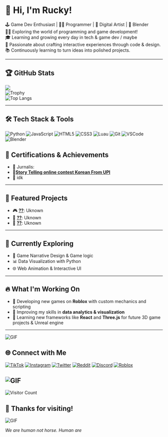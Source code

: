 # 👋 Hi, I'm Rucky!
🕹️ Game Dev Enthusiast | 👨‍💻 Programmer | 🎨 Digital Artist | 🔧 Blender
 <br/>
👨‍💻 Exploring the world of programming and game development!<br/>
🎓 Learning and growing every day in tech & game dev / maybe<br/>
🎯 Passionate about crafting interactive experiences through code & design.  <br/>
📚 Continuously learning to turn ideas into polished projects.<br/>

---

## 🏆 GitHub Stats
<!-- GitHub stats from https://github.com/anuraghazra/github-readme-stats -->
![](https://github-readme-stats.vercel.app/api?username=RUckyTheGreat&theme=radical&hide_border=false&include_all_commits=true&count_private=true)<br/>
![Trophy](https://github-profile-trophy.vercel.app/?username=RUckyTheGreat&theme=radical)<br/>
![Top Langs](https://github-readme-stats.vercel.app/api/top-langs/?username=RUckyTheGreat&layout=compact&theme=radical)

---

## 🛠 Tech Stack & Tools

![Python](https://img.shields.io/badge/python-3670A0?style=for-the-badge&logo=python&logoColor=ffdd54&color=auto)
![JavaScript](https://img.shields.io/badge/javascript-%23323330.svg?style=for-the-badge&logo=javascript&logoColor=%23F7DF1E&color=auto)
![HTML5](https://img.shields.io/badge/html5-%23E34F26.svg?style=for-the-badge&logo=html5&logoColor=white&color=auto)
![CSS3](https://img.shields.io/badge/css3-%231572B6.svg?style=for-the-badge&logo=css3&logoColor=white&color=auto)
![Luau](https://img.shields.io/badge/luau-blue?style=for-the-badge&logo=lua&logoColor=white&color=auto)
![Git](https://img.shields.io/badge/git-F05032?style=for-the-badge&logo=git&logoColor=white&color=auto)
![VSCode](https://img.shields.io/badge/vscode-007ACC?style=for-the-badge&logo=visual%20studio%20code&logoColor=white&color=auto)
![Blender](https://img.shields.io/badge/blender-F5792A?style=for-the-badge&logo=blender&logoColor=white&color=auto)





## 🏅 Certifications & Achievements
- 🥇 Jurnalis: 
- 🥈[**Story Telling online contest Korean From UPI**](https://drive.google.com/file/d/1aIYjaRizw5xI_F_JvDXlWU3w40tk1tmL/view?usp=drive_link)
- 🧩 idk

---

## 🌟 Featured Projects
- 🎮 [**??**](https://www): Uknown
- 🧟 [**??**](https://www): Uknown
- 🧠 [**??**](https://www): Uknown


---

## 🧠 Currently Exploring
- 🧩 Game Narrative Design & Game logic
- 📊 Data Visualization with Python
- 🌐 Web Animation & Interactive UI

---

## 🔥 What I'm Working On
- 🚀 Developing new games on **Roblox** with custom mechanics and scripting
- 🔧 Improving my skills in **data analytics & visualization**
- 🎯 Learning new frameworks like **React** and **Three.js** for future 3D game projects & Unreal engine

---
![GIF](https://c.tenor.com/SDkS_6QSzjgAAAAd/tenor.gif)

## 🌐 Connect with Me
[![TikTok](https://img.shields.io/badge/TikTok-%23000000.svg?style=for-the-badge&logo=tiktok&logoColor=white)](https://www.tiktok.com/@naptuneeel)
[![Instagram](https://img.shields.io/badge/Instagram-%23E4405F.svg?style=for-the-badge&logo=instagram&logoColor=white)](https://www.instagram.com/vyu_tune)
[![Twitter](https://img.shields.io/badge/Twitter-%231DA1F2.svg?style=for-the-badge&logo=twitter&logoColor=white)](https://twitter.com/ruckishuman)
[![Reddit](https://img.shields.io/badge/Reddit-%23FF4500.svg?style=for-the-badge&logo=reddit&logoColor=white)](https://www.reddit.com/user/critical_Ravine)
[![Discord](https://img.shields.io/badge/Discord-%237289DA.svg?style=for-the-badge&logo=discord&logoColor=white)](https://discord.gg/2zwUr3jaHx)
[![Roblox](https://img.shields.io/badge/Roblox-%2320232a.svg?style=for-the-badge&logo=roblox&logoColor=white)](https://www.roblox.com/users/3101268537/profile)

![GIF](https://media.tenor.com/piOupYyLux0AAAAi/anime-kitty.gif)
---


![Visitor Count](https://komarev.com/ghpvc/?username=RUckyTheGreat&color=blue)


## 🚀 Thanks for visiting!
![GIF](https://c.tenor.com/1cIigwthwRIAAAAC/tenor.gif)

_We are human not horse. Human are_ 
